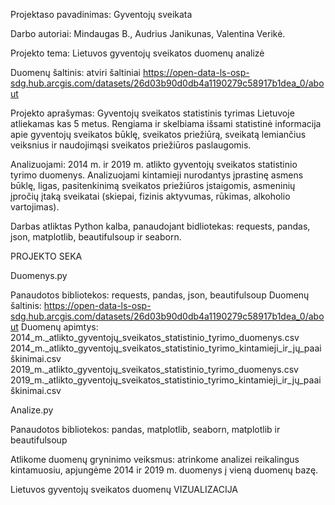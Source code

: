 
Projektaso pavadinimas: Gyventojų sveikata


Darbo autoriai: Mindaugas B., Audrius Janikunas, Valentina Verikė.

Projekto tema: Lietuvos gyventojų sveikatos duomenų analizė

Duomenų šaltinis: atviri šaltiniai
https://open-data-ls-osp-sdg.hub.arcgis.com/datasets/26d03b90d0db4a1190279c58917b1dea_0/about

Projekto aprašymas: Gyventojų sveikatos statistinis tyrimas Lietuvoje atliekamas kas 5 metus. 
Rengiama ir skelbiama išsami statistinė informacija apie gyventojų sveikatos būklę, sveikatos priežiūrą, 
sveikatą lemiančius veiksnius ir naudojimąsi sveikatos priežiūros paslaugomis. 

Analizuojami: 2014 m. ir  2019 m. atlikto gyventojų sveikatos statistinio tyrimo duomenys. 
Analizuojami kintamieji nurodantys įprastinę asmens būklę, ligas, pasitenkinimą sveikatos priežiūros įstaigomis, 
asmeninių įpročių įtaką sveikatai (skiepai, fizinis aktyvumas, rūkimas, alkoholio vartojimas). 

Darbas atliktas Python kalba, panaudojant bidliotekas: requests, pandas, json, matplotlib, beautifulsoup ir seaborn.

PROJEKTO SEKA

Duomenys.py

Panaudotos bibliotekos: requests, pandas, json, beautifulsoup
Duomenų šaltinis:
https://open-data-ls-osp-sdg.hub.arcgis.com/datasets/26d03b90d0db4a1190279c58917b1dea_0/about
Duomenų apimtys:
2014_m._atlikto_gyventojų_sveikatos_statistinio_tyrimo_duomenys.csv
2014_m._atlikto_gyventojų_sveikatos_statistinio_tyrimo_kintamieji_ir_jų_paaiškinimai.csv
2019_m._atlikto_gyventojų_sveikatos_statistinio_tyrimo_duomenys.csv
2019_m._atlikto_gyventojų_sveikatos_statistinio_tyrimo_kintamieji_ir_jų_paaiškinimai.csv

Analize.py

Panaudotos bibliotekos: pandas, matplotlib, seaborn, matplotlib ir beautifulsoup

Atlikome duomenų gryninimo veiksmus: atrinkome analizei reikalingus kintamuosiu, apjungėme 2014 ir 2019 m. duomenys į vieną duomenų bazę.


Lietuvos gyventojų sveikatos duomenų VIZUALIZACIJA